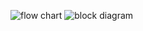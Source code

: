 ![flow chart](https://user-images.githubusercontent.com/89696284/133606041-c9e5b074-430c-4e7e-9adf-329338bc3ce1.PNG)
![block diagram](https://user-images.githubusercontent.com/89696284/133606059-6165cb53-3031-4c2a-9cef-026ae75a26a9.PNG)
